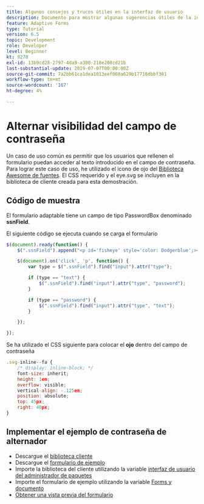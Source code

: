 ```yaml
---
title: Algunos consejos y trucos útiles en la interfaz de usuario
description: Documento para mostrar algunas sugerencias útiles de la interfaz de usuario
feature: Adaptive Forms
type: Tutorial
version: 6.5
topic: Development
role: Developer
level: Beginner
kt: 9270
exl-id: 13b9cd28-2797-4da9-a300-218e208cd21b
last-substantial-update: 2019-07-07T00:00:00Z
source-git-commit: 7a2bb61ca1dea1013eef088a629b17718dbbf381
workflow-type: tm+mt
source-wordcount: '167'
ht-degree: 4%

---
```


# Alternar visibilidad del campo de contraseña

Un caso de uso común es permitir que los usuarios que rellenen el formulario puedan acceder al texto introducido en el campo de contraseña.
Para lograr este caso de uso, he utilizado el icono de ojo del [Biblioteca Awesome de fuentes](https://fontawesome.com/). El CSS requerido y el eye.svg se incluyen en la biblioteca de cliente creada para esta demostración.



## Código de muestra

El formulario adaptable tiene un campo de tipo PasswordBox denominado **ssnField**.

El siguiente código se ejecuta cuando se carga el formulario

```javascript
$(document).ready(function() {
    $(".ssnField").append("<p id='fisheye' style='color: Dodgerblue';><i class='fa fa-eye'></i></p>");

    $(document).on('click', 'p', function() {
        var type = $(".ssnField").find("input").attr("type");

        if (type == "text") {
            $(".ssnField").find("input").attr("type", "password");
        }

        if (type == "password") {
            $(".ssnField").find("input").attr("type", "text");
        }

    });

});
```

Se ha utilizado el CSS siguiente para colocar el **ojo** dentro del campo de contraseña

```javascript
.svg-inline--fa {
    /* display: inline-block; */
    font-size: inherit;
    height: 1em;
    overflow: visible;
    vertical-align: -.125em;
    position: absolute;
    top: 45px;
    right: 40px;
}
```

## Implementar el ejemplo de contraseña de alternador

* Descargue el [biblioteca cliente](assets/simple-ui-tips.zip)
* Descargue el [formulario de ejemplo](assets/simple-ui-tricks-form.zip)
* Importe la biblioteca del cliente utilizando la variable [interfaz de usuario del administrador de paquetes](http://localhost:4502/crx/packmgr/index.jsp)
* Importe el formulario de ejemplo utilizando la variable [Forms y documento](http://localhost:4502/aem/forms.html/content/dam/formsanddocuments)
* [Obtener una vista previa del formulario](http://localhost:4502/content/dam/formsanddocuments/simpleuitips/jcr:content?wcmmode=disabled)
